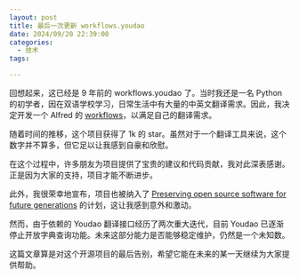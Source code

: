 ```yaml
---
layout: post
title: 最后一次更新 workflows.youdao
date: 2024/09/20 22:39:00
categories:
  - 技术
tags:

---
```


回想起来，这已经是 9 年前的 workflows.youdao 了。当时我还是一名 Python 的初学者，因在双语学校学习，日常生活中有大量的中英文翻译需求。因此，我决定开发一个 Alfred 的 [workflows](https://github.com/whyliam/whyliam.workflows.youdao)，以满足自己的翻译需求。

随着时间的推移，这个项目获得了 1k 的 star。虽然对于一个翻译工具来说，这个数字并不算多，但它足以让我感到自豪和欣慰。

在这个过程中，许多朋友为项目提供了宝贵的建议和代码贡献，我对此深表感谢。正是因为大家的支持，项目才能不断进步。

此外，我很荣幸地宣布，项目也被纳入了 [Preserving open source software for future generations](https://archiveprogram.github.com/) 的计划，这让我感到意外和激动。

然而，由于依赖的 Youdao 翻译接口经历了两次重大迭代，目前 Youdao 已逐渐停止开放字典查询功能。未来这部分能力是否能够稳定维护，仍然是一个未知数。

这篇文章算是对这个开源项目的最后告别，希望它能在未来的某一天继续为大家提供帮助。